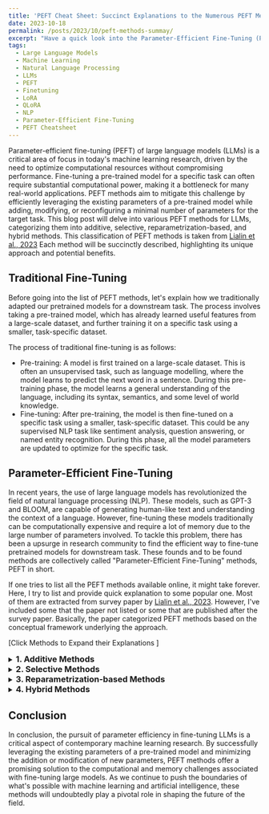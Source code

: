 ```yaml
---
title: 'PEFT Cheat Sheet: Succinct Explanations to the Numerous PEFT Methods for LLM'
date: 2023-10-18
permalink: /posts/2023/10/peft-methods-summay/
excerpt: "Have a quick look into the Parameter-Efficient Fine-Tuning (PEFT) methods for Large Language Models (LLMs) and discover how these techniques are revolutionizing machine learning by optimizing computational resources without compromising performance."
tags:
  - Large Language Models
  - Machine Learning
  - Natural Language Processing
  - LLMs
  - PEFT
  - Finetuning
  - LoRA
  - QLoRA
  - NLP
  - Parameter-Efficient Fine-Tuning
  - PEFT Cheatsheet
---
```


Parameter-efficient fine-tuning (PEFT) of large language models (LLMs) is a critical area of focus in today's machine learning research, driven by the need to optimize computational resources without compromising performance. Fine-tuning a pre-trained model for a specific task can often require substantial computational power, making it a bottleneck for many real-world applications. PEFT methods aim to mitigate this challenge by efficiently leveraging the existing parameters of a pre-trained model while adding, modifying, or reconfiguring a minimal number of parameters for the target task. This blog post will delve into various PEFT methods for LLMs, categorizing them into additive, selective, reparametrization-based, and hybrid methods. This classification of PEFT methods is taken from [Lialin et al., 2023](https://arxiv.org/pdf/2303.15647.pdf) Each method will be succinctly described, highlighting its unique approach and potential benefits.

## Traditional Fine-Tuning
Before going into the list of PEFT methods, let's explain how we traditionally adapted our pretrained models for a downstream task. The process involves taking a pre-trained model, which has already learned useful features from a large-scale dataset, and further training it on a specific task using a smaller, task-specific dataset.

The process of traditional fine-tuning is as follows:
* Pre-training: A model is first trained on a large-scale dataset. This is often an unsupervised task, such as language modelling, where the model learns to predict the next word in a sentence. During this pre-training phase, the model learns a general understanding of the language, including its syntax, semantics, and some level of world knowledge.
* Fine-tuning: After pre-training, the model is then fine-tuned on a specific task using a smaller, task-specific dataset. This could be any supervised NLP task like sentiment analysis, question answering, or named entity recognition. During this phase, all the model parameters are updated to optimize for the specific task.

## Parameter-Efficient Fine-Tuning
In recent years, the use of large language models has revolutionized the field of natural language processing (NLP). These models, such as GPT-3 and BLOOM, are capable of generating human-like text and understanding the context of a language. However, fine-tuning these models traditionally can be computationally expensive and require a lot of memory due to the large number of parameters involved. To tackle this problem, there has been a upsurge in research community to find the efficient way to fine-tune pretrained models for downstream task. These founds and to be found methods are collectively called "Parameter-Efficient Fine-Tuning" methods, PEFT in short.

If one tries to list all the PEFT methods available online, it might take forever. Here, I try to list and provide quick explanation to some popular one. Most of them are extracted from survey paper by [Lialin et al., 2023](https://arxiv.org/pdf/2303.15647.pdf). However, I've included some that the paper not listed or some that are published after the survey paper. Basically, the paper categorized PEFT methods based on the conceptual framework underlying the approach. 

<style>
  details {
    margin-left: 2em;
  }

  summary {
    margin-left: -2em;
  }
    summary h1,
    summary h2,
    summary h3,
    summary h4,
    summary h5,
    summary h6 {
        display: inline;
    }
</style>

[Click Methods to Expand their Explanations ]

<details>
<summary><h3>1. Additive Methods</h3></summary>

Additive methods for fine-tuning language models involve expanding the pre-existing pre-trained model with supplementary parameters or layers, and then training only those newly added parameters. Despite the potential increase in complexity, adding parameters can enhance training time and memory efficiency by shrinking the size of gradients and the optimizer states. Consequently, this approach can enhance the fine-tuning of larger networks or the use of larger micro-batch sizes, thus enhancing GPU training throughput and reducing communication volume in distributed setups. Based on the way parameters are added, it is divided into Adapters, Soft Prompting, and Others.
<details>
<summary><h4>1.1 Adapters</h4></summary>
Adapters are a method that introduces small, fully-connected networks after Transformer sub-layers.

<details>
<summary><h5>1.1.1 Adapters</h5></summary>

Adapters add fully-connected networks with a small hidden dimension after attention and feed-forward network (FFN) layers in a Transformer. Although this approach reduces the parameters updated during training, it creates inference overhead due to the added layers.

</details>

<details>
<summary><h5>1.1.2 AdaMix</h5></summary>

AdaMix uses multiple adapters in a mixture-of-experts (MoE) fashion. Unlike a regular MoE, which selects and weights multiple experts using a routing network, AdaMix randomly selects a single expert for each forward pass. This strategy minimizes computational costs and barely degrades the performance.

</details>

</details>

<details>
<summary><h4>1.2 Soft Prompts</h4></summary>

Soft prompts involve fine-tuning a portion of the model’s input embeddings via gradient descent. This approach transforms the problem of finding prompts in a discrete space(textual prompts) into a continuous optimization problem.

<details>
<summary><h5>1.2.1 Prompt Tuning</h5></summary>

Prompt tuning introduces a trainable tensor, commonly referred to as a "soft prompt", which is prepended to the model's input embeddings. This tensor is directly optimized through gradient descent. This method requires storing a small task-specific soft prompt and enables mixed-task inference using the original pre-trained model.

</details>

<details>
<summary><h5>1.2.2 Prefix Tuning</h5></summary>

Prefix tuning is a method used to address the instability of prompt tuning. Instead of only adding a soft prompt to the model input, trainable parameters are prepended to the hidden states of all layers. The same prefix is prepended to all of the hidden states.

</details>

<details>
<summary><h5>1.2.3 P-Tuning</h5></summary>

P-Tuning is another form of soft prompting, which employs a prompt encoder (a bidirectional long-short term memory network or LSTM) to optimize the prompt parameters. The prompt tokens can be inserted anywhere in the input sequence, and are not restricted to only the beginning.

</details>

<details>
<summary><h5>1.2.4 Intrinsic Prompt Tuning (IPT)</h5></summary>

Intrinsic Prompt Tuning (IPT) hypothesizes that the space used to define soft prompt parameters contains an "intrinsic task subspace" that can differentiate between various tasks. It introduces an autoencoder to (de)compress the soft prompt. Despite reducing the number of parameters for the soft prompt, the requirement to train the autoencoder makes it practically infeasible.

</details>

</details>

<details>
<summary><h4>1.3 Other Additive Approaches</h4></summary>

Beyond adapters and soft prompts, there are other methods of adding parameters that do not strictly follow the concepts of adapters or soft prompts.

<details>
<summary><h5>1.3.1 Knowledge Distillation</h5></summary>

Knowledge distillation is a technique that transfers knowledge from a larger, high-performing model (the teacher model) to a smaller model (the student model). The teacher model's output probabilities serve as soft targets for training the student model, enabling the student model to benefit from the teacher model's knowledge and generalize better.

</details>

<details>
<summary><h5>1.3.2 Ladder-Side Tuning (LST)</h5></summary>

Ladder-Side Tuning (LST) trains a small transformer network on the side of the pre-trained network. This side network combines the hidden states of the pre-trained backbone network with its own hidden states, using the pre-trained model as a feature extractor. Backpropagation is only computed through the side network, saving on both memory and compute during training.

</details>

<details>
<summary><h5>1.3.3 IA3</h5></summary>

(IA)3 is a method that learns new parameters (vectors) lv, lk, lff which rescale key, value, and hidden FFN activations in each transformer layer. This method produces very low overhead during parameter updates in fine-tuning.

</details>

</details>
</details>

<details>
<summary><h3>2. Selective Methods</h3></summary>

Selective methods for parameter-efficient fine-tuning involve optimizing a subset of a model's existing parameters. The selection can be based on layer depth, layer type, or even individual parameters. Here are some popular selective methods:

<details>
<summary><h4>2.1 Quantization</h4></summary>

Quantization is a method that reduces the precision of model parameters to lower memory and computational requirements. In traditional deep learning models, parameters are usually stored as 32-bit floating-point numbers. Quantization, however, allows these parameters to be represented with lower bit precision, such as 8-bit integers. This reduction in precision significantly lowers the memory footprint and speeds up computations.

</details>
<details>
<summary><h4>2.2 BitFit</h4></summary>

BitFit is a method that fine-tunes only the biases of the network. For every linear or convolutional layer, the weight matrix is kept constant, and only the bias vector is optimized. This approach is particularly efficient as it reduces the number of parameters that need to be updated during training.

</details>
<details>
<summary><h4>2.3 Pruning</h4></summary>

Pruning is a technique that involves removing unnecessary weights or connections from a pre-trained model. By identifying and eliminating redundant or less important parameters, the model’s size and computational requirements can be significantly reduced. Pruning can be performed based on different criteria, such as magnitude-based pruning or structured pruning. Magnitude-based pruning removes weights with small magnitudes, while structured pruning removes entire neurons or filters based on their importance.

</details>
<details>
<summary><h4>2.4 DiffPruning</h4></summary>

DiffPruning aims to achieve parameter efficiency by learning a sparse update of a neural network’s weights. The method introduces a learnable binary mask on the weights, denoted by δ = z ◦ ∆W, where ◦ represents the Hadamard product. This parameter mask is learned during model fine-tuning as part of the regularization objective, which is a differentiable approximation to the L0 norm of the update vector δ. This method requires more memory than traditional fine-tuning, as it involves optimizing all parameters during training in addition to the learnable binary mask.

</details>
<details>
<summary><h4>2.5 Freeze and Reconfigure (FAR)</h4></summary>

The Freeze and Reconfigure (FAR) method selects columns of parameter matrices to prune and reconfigures linear layers into trainable and frozen. In the first stage, the most important rows of parameter matrices are identified for updating. This process is similar to structured pruning and can use any pruning method. In the second stage, the network is reconfigured by splitting each parameter tensor into trainable and frozen components. After training, the parameters can be reconfigured back, removing any inference overhead.

</details>
<details>
<summary><h4>2.6 FishMask</h4></summary>

FishMask is a sparse fine-tuning method that selects the top-p parameters of the model based on their Fisher information. Fisher information measures the amount of information that an observable random variable carries about an unknown parameter of a distribution that models the variable.

</details>
<details>
<summary><h4>2.7 ULMFit</h4></summary>

ULMFit achieves fine-tuning using gradual unfreezing. Instead of fine-tuning all layers at once, which risks catastrophic forgetting, ULMFit gradually unfreezes the model starting from the last layer. The last layer is unfrozen first and all unfrozen layers are fine-tuned for one epoch. Then the next group of frozen layers is unfrozen and fine-tuned and the process is repeated until all layers are fine-tuned until convergence at the last iteration.

</details>
</details>
<details>
<summary><h3>3. Reparametrization-based Methods</h3></summary>

Reparametrization-based methods aim to find the low-rank representation (essentially smaller dimensions) of the updates that will be incorporated into the parameters of a pretrained model for a downstream task. The principle behind this is that neural networks possess equivalent low-dimensional representations.

<details>
<summary><h4>3.1 Intrinsic SAID</h4></summary>

Intrinsic SAID uses the Fastfood transform to reparametrize the update to the model weights. The model weights, which will be added to the pretrained model weight, are learned through the matrices H (Hadamard matrix), G (random diagonal matrix with independent standard normal entries), B (random diagonal matrix with equal probability ±1 entries), and Π (random permutation matrix). After training, the matrix M=HGΠHB is added to the pretrained model weights. This method essentially transforms the model update operation into a more manageable format.

</details>
<details>
<summary><h4>3.2 LoRA</h4></summary>

LoRA, or Low Rank Adaptation of LLM, takes inspiration from IntrinsicSAID and proposes a simpler way to perform low-rank fine-tuning. The update for a weight matrix in LoRA is decomposed into a product of just two low-rank matrices, unlike the Fastfood Transform used in IntrinsicSAID. This simplification reduces the complexity of the update operation and makes it more efficient.

</details>
<details>
<summary><h4>3.3 KronA</h4></summary>

KronA replaces the matrix factorization in LoRA with a matrix factorization through a Kronecker product δW = WA ⊗ WB. This yields a better rank per parameters tradeoff because the Kronecker product maintains the rank of the original matrices being multiplied. In other words, rank(A ⊗ B) = rank A·rank B. This method allows for more efficient use of parameters and maintains the rank properties of the original matrices.

#### AdaLoRA
</details>
<details>
<summary><h4>3.4 AdaLoRA</h4></summary>

AdaLoRA proposes an SVD (Singular Value Decomposition) inspired decomposition of the adapter matrices and develops various importance scores to assess which triplets in the SVD decomposition can be removed. This allows adaptively tuning the ranks of the adapter matrices across layers. This method provides a dynamic way to adjust the rank of the adapter matrices, allowing for more flexibility and efficiency in the fine-tuning process.

</details>
</details>
<details>
<summary><h3>4. Hybrid Methods</h3></summary>

Hybrid methods in parameter-efficient fine-tuning (PEFT) for large language models (LLMs) amalgamate ideas from different PEFT categories to optimize performance while minimizing computational expenses associated with fine-tuning extensive neural networks. They are essentially a harmonious blend of multiple strategies, each contributing its strengths and counteracting the weaknesses of others, thereby leading to enhanced performance and efficiency.

<details>
<summary><h4>4.1 Quantized LoRA (QLoRA)</h4></summary>

Quantized LoRA (QLoRA) is a hybrid method that begins with quantizing the pretrained LLM, followed by standard LoRA training. QLoRA introduces a series of innovative features to conserve memory without compromising performance. These include 4-bit NormalFloat (NF4), a novel data type that is ideally suited for normally distributed weights, Double quantization, a technique to reduce the average memory footprint by quantizing the quantization constants, Paged optimizers, a tool to manage memory spikes.

</details>
<details>
<summary><h4>4.2 SparseAdapter</h4></summary>

The SparseAdapter method employs a large hidden dimension for the added module and prunes about 40% of the values at initialization. While it consistently outperforms its non-sparse counterpart with the same trainable parameter count, it's important to note that the training and inference costs can be higher due to hardware support requirements for sparse tensors and operations. Additionally, calculating the pruning mask for this method may necessitate obtaining gradients for all newly added parameters.

</details>
<details>
<summary><h4>4.3 MAM Adapters</h4></summary>

MAM Adapters is a hybrid approach that combines the concepts of adapters and soft prompting. It capitalizes on the fact that scaled parallel adapters perform better than sequentially-placed adapters, and an adapter placed in parallel to the Feed Forward Network (FFN) outperforms multi-head attention-parallel adapters. Moreover, it utilizes the efficiency of soft prompts in modifying attentions by altering just 0.1% of the parameters.

</details>
<details>
<summary><h4>4.4 UniPELT</h4></summary>

UniPELT is a hybrid method that incorporates LoRA, Prefix-tuning, and Adapters. Specifically, it uses LoRA reparametrization for WQ and WV attention matrices, applies prefix-tuning to keys and values of each layer, and adds adapters after the feed-forward layer of the transformer block. For each of these modules, gating is implemented as a linear layer that projects the module input into a dimension of size one, applies a sigmoid activation, and averages the resulting vector over the sequence length.

</details>
<details>
<summary><h4>4.5 Compacter</h4></summary>

The Compacter method, as proposed by Karimi Mahabadi et al., 2021, leverages the Kronecker product, low-rank matrices, and parameter sharing across layers to generate adapter weights.

</details>
<details>
<summary><h4>4.6 S4</h4></summary>

The S4 method carries out a thorough exploration of diverse combinations of parameter-efficient fine-tuning techniques. Its search space includes dividing consecutive layers into four uneven groups, allocating variable amounts of trainable parameters to each layer, deciding which groups to fine-tune, and determining the PEFT methods to apply to each group.

</details>
</details>

## Conclusion

In conclusion, the pursuit of parameter efficiency in fine-tuning LLMs is a critical aspect of contemporary machine learning research. By successfully leveraging the existing parameters of a pre-trained model and minimizing the addition or modification of new parameters, PEFT methods offer a promising solution to the computational and memory challenges associated with fine-tuning large models. As we continue to push the boundaries of what's possible with machine learning and artificial intelligence, these methods will undoubtedly play a pivotal role in shaping the future of the field.